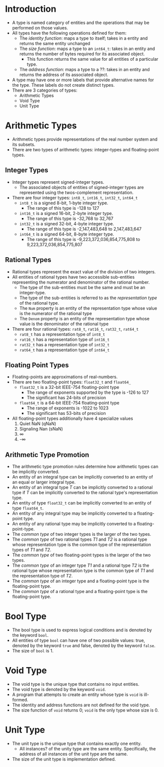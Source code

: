 # Introduction
* A type is named category of entities and the operations that may be performed on those values. 
* All types have the following operations defined for them:
    * The _identity function_: maps a type to itself; takes in a entity and returns the same entity unchanged
    * The _size function_: maps a type to an `int64_t`: takes in an entity and returns the number of bytes required for its associated object.
        * This function returns the same value for all entities of a particular type. 
    * The _address function_: maps a type to a ??: takes in an entity and returns the address of its associated object. 
* A type may have one or more labels that provide alternative names for the type. These labels do not create distinct types. 
* There are 3 categories of types:
    * Arithmetic Types 
    * Void Type 
    * Unit Type
# Arithmetic Types
* Arithmetic types provide representations of the real number system and its subsets.
* There are two types of arithmetic types: integer-types and floating-point types. 
## Integer Types
* Integer types represent signed-integer types.
    * The associated objects of entities of signed-integer types are represented using the twos-complement representation.
* There are four integer types: `int8_t`, `int16_t`, `int32_t`, `int64_t`
    * `int8_t` is a signed 8-bit, 1-byte integer type.
        * The range of this type is -128 to 127
    * `int16_t` is a signed 16-bit, 2-byte integer type.
        * The range of this type is -32,768 to 32,767
    * `int32_t` is a signed 32-bit, 4-byte integer type.
        * The range of this type is -2,147,483,648 to 2,147,483,647
    * `int64_t` is a signed 64-bit, 8-byte integer type.
        * The range of this type is -9,223,372,036,854,775,808 to 9,223,372,036,854,775,807
## Rational Types
* Rational types represent the exact value of the division of two integers.
* All entities of rational types have two accessible sub-entities representing the numerator and denominator of the rational number.
    * The type of the sub-entities must be the same and must be an integer-type.
    * The type of the sub-entities is referred to as the _representation type_ of the rational type.
    * The `Num` property is an entity of the representation type whose value is the numerator of the rational type 
    * The `Denom` property is an entity of the representation type whose value is the denominator of the rational type
* There are four rational types: `rat8_t`, `rat16_t`, `rat32_t`, `rat64_t`
    * `rat8_t` has a representation type of `int8_t`
    * `rat16_t` has a representation type of `int16_t`
    * `rat32_t` has a representation type of `int32_t`
    * `rat64_t` has a representation type of `int64_t`
## Floating Point Types
* Floating-points are approximations of real-numbers.
* There are two floating-point types: `float32_t` and `float64_`
    * `float32_t` is a 32-bit IEEE-754 floating-point type
        * The range of exponents supported by the type is -126 to 127
        * The significant has 24-bits of precision
    * `float64_t` is a 64-bit IEEE-754 floating-point type
        * The range of exponents is -1022 to 1023
        * The significant has 53-bits of precision
* All floating-point types additionally have 4 specialize values
    1. Quiet NaN (qNaN)
    2. Signaling Nan (sNaN)
    3. ∞
    4. -∞
## Arithmetic Type Promotion
* The arithmetic type promotion rules determine how arithmetic types can be implicitly converted. 
* An entity of an integral type can be implicitly converted to an entity of an equal or larger integral type.
* An entity of an integral type _T_ can be implicitly converted to a rational type if _T_ can be implicitly converted to the rational type's representation type.
* An entity of type `float32_t` can be implicitly converted to an entity of type `float64_t`.
* An entity of any integral type may be implicitly converted to a floating-point type. 
* An entity of any rational type may be implicitly converted to a floating-point-type.
* The _common type_ of two integer types is the larger of the two types.
* The _common type_ of two rational types _T1_ and _T2_ is a rational type whose representation type is the common type of the representation types of _T1_ and _T2_.
* The _common type_ of two floating-point types is the larger of the two types.
* The _common type_ of an integer type _T1_ and a rational type _T2_ is the rational type whose representation type is the common type of _T1_ and the representation type of _T2_.
* The _common type_ of an integer type and a floating-point type is the floating-point type.
* The _common type_ of a rational type and a floating-point type is the floating-point type.
# Bool Type
* The bool type is used to express logical conditions and is denoted by the keyword `bool`.
* All entities of type `bool` can have one of two possible values: true, denoted by the keyword `true` and false, denoted by the keyword `false`.
* The size of `bool` is 1. 
# Void Type
* The void type is the unique type that contains no input entities.
* The void type is denoted by the keyword `void`.
* A program that attempts to create an entity whose type is `void` is ill-formed. 
* The identity and address functions are not defined for the void type.
* The size function of `void` returns 0; `void` is the only type whose size is 0. 
# Unit Type
* The unit type is the unique type that contains exactly one entity.
    * All instances? of the unity type are the same entity. Specifically, the address of all instances of the unit type are the same.
* The size of the unit type is implementation defined.